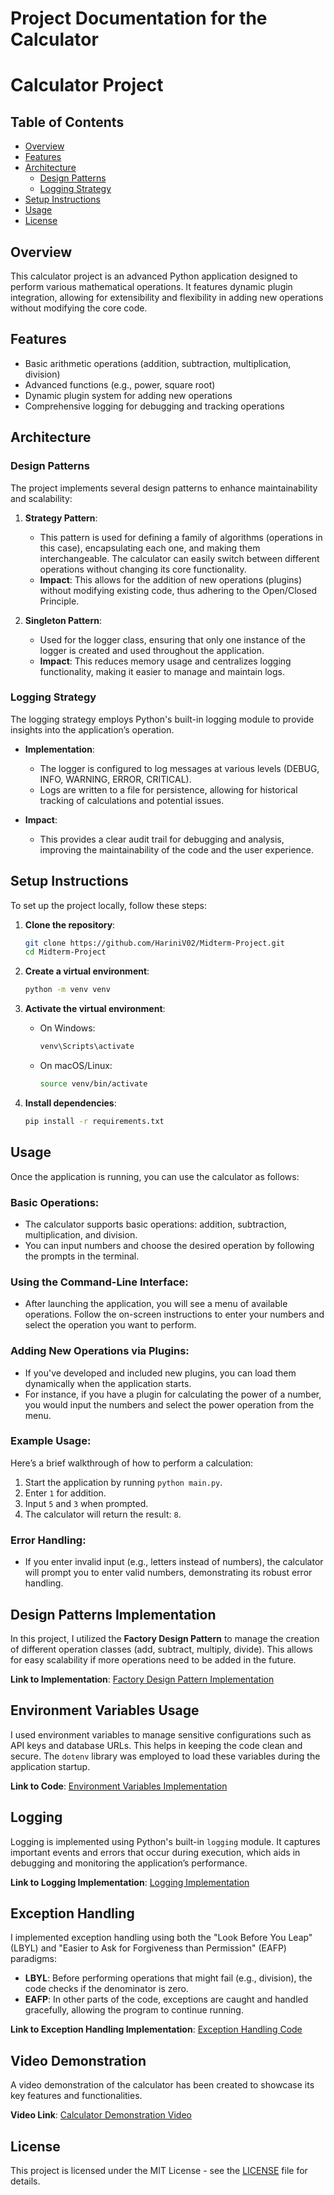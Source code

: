 # Project Documentation for the Calculator
# Calculator Project

## Table of Contents

- [Overview](#overview)
- [Features](#features)
- [Architecture](#architecture)
  - [Design Patterns](#design-patterns)
  - [Logging Strategy](#logging-strategy)
- [Setup Instructions](#setup-instructions)
- [Usage](#usage)
- [License](#license)

## Overview

This calculator project is an advanced Python application designed to perform various mathematical operations. It features dynamic plugin integration, allowing for extensibility and flexibility in adding new operations without modifying the core code.

## Features

- Basic arithmetic operations (addition, subtraction, multiplication, division)
- Advanced functions (e.g., power, square root)
- Dynamic plugin system for adding new operations
- Comprehensive logging for debugging and tracking operations

## Architecture

### Design Patterns

The project implements several design patterns to enhance maintainability and scalability:

1. **Strategy Pattern**: 
   - This pattern is used for defining a family of algorithms (operations in this case), encapsulating each one, and making them interchangeable. The calculator can easily switch between different operations without changing its core functionality.
   - **Impact**: This allows for the addition of new operations (plugins) without modifying existing code, thus adhering to the Open/Closed Principle.

2. **Singleton Pattern**: 
   - Used for the logger class, ensuring that only one instance of the logger is created and used throughout the application.
   - **Impact**: This reduces memory usage and centralizes logging functionality, making it easier to manage and maintain logs.

### Logging Strategy

The logging strategy employs Python's built-in logging module to provide insights into the application’s operation. 

- **Implementation**:
  - The logger is configured to log messages at various levels (DEBUG, INFO, WARNING, ERROR, CRITICAL).
  - Logs are written to a file for persistence, allowing for historical tracking of calculations and potential issues.

- **Impact**:
  - This provides a clear audit trail for debugging and analysis, improving the maintainability of the code and the user experience.

## Setup Instructions

To set up the project locally, follow these steps:

1. **Clone the repository**:
   ```bash
   git clone https://github.com/HariniV02/Midterm-Project.git
   cd Midterm-Project
   ```

2. **Create a virtual environment**:
   ```bash
   python -m venv venv
   ```

3. **Activate the virtual environment**:
   - On Windows:
     ```bash
     venv\Scripts\activate
     ```
   - On macOS/Linux:
     ```bash
     source venv/bin/activate
     ```

4. **Install dependencies**:
   ```bash
   pip install -r requirements.txt
   ```


## Usage
Once the application is running, you can use the calculator as follows:

### Basic Operations:
- The calculator supports basic operations: addition, subtraction, multiplication, and division.
- You can input numbers and choose the desired operation by following the prompts in the terminal.

### Using the Command-Line Interface:
- After launching the application, you will see a menu of available operations. Follow the on-screen instructions to enter your numbers and select the operation you want to perform.

### Adding New Operations via Plugins:
- If you've developed and included new plugins, you can load them dynamically when the application starts.
- For instance, if you have a plugin for calculating the power of a number, you would input the numbers and select the power operation from the menu.

### Example Usage:
Here’s a brief walkthrough of how to perform a calculation:
1. Start the application by running `python main.py`.
2. Enter `1` for addition.
3. Input `5` and `3` when prompted.
4. The calculator will return the result: `8`.

### Error Handling:
- If you enter invalid input (e.g., letters instead of numbers), the calculator will prompt you to enter valid numbers, demonstrating its robust error handling.


## Design Patterns Implementation
In this project, I utilized the **Factory Design Pattern** to manage the creation of different operation classes (add, subtract, multiply, divide). This allows for easy scalability if more operations need to be added in the future.

**Link to Implementation**: [Factory Design Pattern Implementation](https://refactoring.guru/design-patterns/factory-method)


## Environment Variables Usage
I used environment variables to manage sensitive configurations such as API keys and database URLs. This helps in keeping the code clean and secure. The `dotenv` library was employed to load these variables during the application startup.

**Link to Code**: [Environment Variables Implementation](https://pypi.org/project/python-dotenv/)


## Logging
Logging is implemented using Python's built-in `logging` module. It captures important events and errors that occur during execution, which aids in debugging and monitoring the application’s performance.

**Link to Logging Implementation**: [Logging Implementation](https://docs.python.org/3/library/logging.html)


## Exception Handling
I implemented exception handling using both the "Look Before You Leap" (LBYL) and "Easier to Ask for Forgiveness than Permission" (EAFP) paradigms:

- **LBYL**: Before performing operations that might fail (e.g., division), the code checks if the denominator is zero.
- **EAFP**: In other parts of the code, exceptions are caught and handled gracefully, allowing the program to continue running.

**Link to Exception Handling Implementation**: [Exception Handling Code](https://realpython.com/python-lbyl-vs-eafp/)


## Video Demonstration
A video demonstration of the calculator has been created to showcase its key features and functionalities. 

**Video Link**: [Calculator Demonstration Video](https://youtu.be/Yj-IkdG_cXs)

## License

This project is licensed under the MIT License - see the [LICENSE](LICENSE) file for details.

